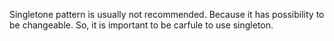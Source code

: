 Singletone pattern is usually not recommended. Because it has possibility to be changeable. So, it is important to be carfule to use singleton.
